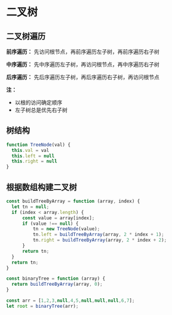 # 二叉树

## 二叉树遍历

**前序遍历：** 先访问根节点，再前序遍历左子树，再前序遍历右子树

**中序遍历：** 先中序遍历左子树，再访问根节点，再中序遍历右子树

**后序遍历：** 先后序遍历左子树，再后序遍历右子树，再访问根节点

**注：**

- 以根的访问确定顺序
- 左子树总是优先右子树

## 树结构

```js
function TreeNode(val) {
  this.val = val
  this.left = null
  this.right = null
}
```

## 根据数组构建二叉树

```js
const buildTreeByArray = function (array, index) {
  let tn = null;
  if (index < array.length) {
      const value = array[index];
      if (value !== null) {
          tn = new TreeNode(value);
          tn.left = buildTreeByArray(array, 2 * index + 1);
          tn.right = buildTreeByArray(array, 2 * index + 2);
      }
      return tn;
  }
  return tn;
}

const binaryTree = function (array) {
  return buildTreeByArray(array, 0);
}

const arr = [1,2,3,null,4,5,null,null,null,6,7];
let root = binaryTree(arr);
```
